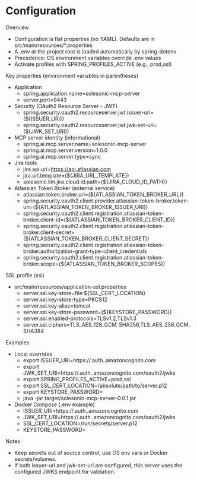 # Configuration

Overview
- Configuration is flat properties (no YAML). Defaults are in src/main/resources/*.properties
- A .env at the project root is loaded automatically by spring-dotenv
- Precedence: OS environment variables override .env values
- Activate profiles with SPRING_PROFILES_ACTIVE (e.g., prod,ssl)

Key properties (environment variables in parentheses)
- Application
  - spring.application.name=solesonic-mcp-server
  - server.port=9443
- Security (OAuth2 Resource Server - JWT)
  - spring.security.oauth2.resourceserver.jwt.issuer-uri=(${ISSUER_URI})
  - spring.security.oauth2.resourceserver.jwt.jwk-set-uri=(${JWK_SET_URI})
- MCP server identity (informational)
  - spring.ai.mcp.server.name=solesonic-mcp-server
  - spring.ai.mcp.server.version=1.0.0
  - spring.ai.mcp.server.type=sync
- Jira tools
  - jira.api.uri=https://api.atlassian.com
  - jira.url.template=(${JIRA_URL_TEMPLATE})
  - solesonic.llm.jira.cloud.id.path=(${JIRA_CLOUD_ID_PATH})
- Atlassian Token Broker (external service)
  - atlassian.token.broker.uri=(${ATLASSIAN_TOKEN_BROKER_URL})
  - spring.security.oauth2.client.provider.atlassian-token-broker.token-uri=(${ATLASSIAN_TOKEN_BROKER_ISSUER_URI})
  - spring.security.oauth2.client.registration.atlassian-token-broker.client-id=(${ATLASSIAN_TOKEN_BROKER_CLIENT_ID})
  - spring.security.oauth2.client.registration.atlassian-token-broker.client-secret=(${ATLASSIAN_TOKEN_BROKER_CLIENT_SECRET})
  - spring.security.oauth2.client.registration.atlassian-token-broker.authorization-grant-type=client_credentials
  - spring.security.oauth2.client.registration.atlassian-token-broker.scope=(${ATLASSIAN_TOKEN_BROKER_SCOPES})

SSL profile (ssl)
- src/main/resources/application-ssl.properties
  - server.ssl.key-store=file:${SSL_CERT_LOCATION}
  - server.ssl.key-store-type=PKCS12
  - server.ssl.key-alias=tomcat
  - server.ssl.key-store-password=(${KEYSTORE_PASSWORD})
  - server.ssl.enabled-protocols=TLSv1.2,TLSv1.3
  - server.ssl.ciphers=TLS_AES_128_GCM_SHA256,TLS_AES_256_GCM_SHA384

Examples
- Local overrides
  - export ISSUER_URI=https://<your-domain>.auth.<region>.amazoncognito.com
  - export JWK_SET_URI=https://<your-domain>.auth.<region>.amazoncognito.com/oauth2/jwks
  - export SPRING_PROFILES_ACTIVE=prod,ssl
  - export SSL_CERT_LOCATION=/absolute/path/to/server.p12
  - export KEYSTORE_PASSWORD=<change-me>
  - java -jar target/solesonic-mcp-server-0.0.1.jar
- Docker Compose (.env example)
  - ISSUER_URI=https://<your-domain>.auth.<region>.amazoncognito.com
  - JWK_SET_URI=https://<your-domain>.auth.<region>.amazoncognito.com/oauth2/jwks
  - SSL_CERT_LOCATION=/run/secrets/server.p12
  - KEYSTORE_PASSWORD=<change-me>

Notes
- Keep secrets out of source control; use OS env vars or Docker secrets/volumes.
- If both issuer-uri and jwk-set-uri are configured, this server uses the configured JWKS endpoint for validation.